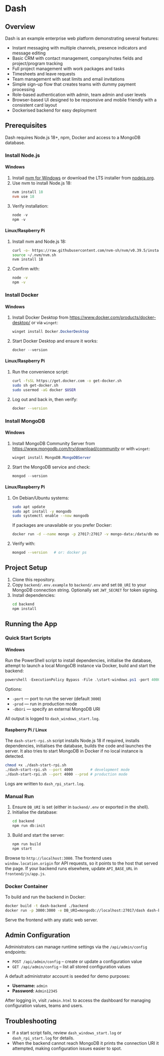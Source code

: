 # Dash

## Overview
Dash is an example enterprise web platform demonstrating several features:

- Instant messaging with multiple channels, presence indicators and message editing
- Basic CRM with contact management, company/notes fields and project/program tracking
- Full project management with work packages and tasks
- Timesheets and leave requests
- Team management with seat limits and email invitations
- Simple sign-up flow that creates teams with dummy payment processing
- Role-based authentication with admin, team admin and user levels
- Browser-based UI designed to be responsive and mobile friendly with a consistent card layout
- Dockerised backend for easy deployment

## Prerequisites
Dash requires Node.js 18+, npm, Docker and access to a MongoDB database.

### Install Node.js
#### Windows
1. Install [nvm for Windows](https://github.com/coreybutler/nvm-windows) or download the LTS installer from [nodejs.org](https://nodejs.org/).
2. Use nvm to install Node.js 18:
   ```powershell
   nvm install 18
   nvm use 18
   ```
3. Verify installation:
   ```powershell
   node -v
   npm -v
   ```

#### Linux/Raspberry Pi
1. Install nvm and Node.js 18:
   ```bash
   curl -o- https://raw.githubusercontent.com/nvm-sh/nvm/v0.39.5/install.sh | bash
   source ~/.nvm/nvm.sh
   nvm install 18
   ```
2. Confirm with:
   ```bash
   node -v
   npm -v
   ```

### Install Docker
#### Windows
1. Install Docker Desktop from <https://www.docker.com/products/docker-desktop/> or via `winget`:
   ```powershell
   winget install Docker.DockerDesktop
   ```
2. Start Docker Desktop and ensure it works:
   ```powershell
   docker --version
   ```

#### Linux/Raspberry Pi
1. Run the convenience script:
   ```bash
   curl -fsSL https://get.docker.com -o get-docker.sh
   sudo sh get-docker.sh
   sudo usermod -aG docker $USER
   ```
2. Log out and back in, then verify:
   ```bash
   docker --version
   ```

### Install MongoDB
#### Windows
1. Install MongoDB Community Server from <https://www.mongodb.com/try/download/community> or with `winget`:
   ```powershell
   winget install MongoDB.MongoDBServer
   ```
2. Start the MongoDB service and check:
   ```powershell
   mongod --version
   ```

#### Linux/Raspberry Pi
1. On Debian/Ubuntu systems:
   ```bash
   sudo apt update
   sudo apt install -y mongodb
   sudo systemctl enable --now mongodb
   ```
   If packages are unavailable or you prefer Docker:
   ```bash
   docker run -d --name mongo -p 27017:27017 -v mongo-data:/data/db mongo:6
   ```
2. Verify with:
   ```bash
   mongod --version   # or: docker ps
   ```

## Project Setup
1. Clone this repository.
2. Copy `backend/.env.example` to `backend/.env` and set `DB_URI` to your MongoDB connection string. Optionally set `JWT_SECRET` for token signing.
3. Install dependencies:
   ```bash
   cd backend
   npm install
   ```

## Running the App

### Quick Start Scripts
#### Windows
Run the PowerShell script to install dependencies, initialise the database, attempt to launch a local MongoDB instance via Docker, build and start the backend:

```powershell
powershell -ExecutionPolicy Bypass -File .\start-windows.ps1 -port 4000
```

Options:

- `-port` — port to run the server (default `3000`)
- `-prod` — run in production mode
- `-dbUri` — specify an external MongoDB URI

All output is logged to `dash_windows_start.log`.

#### Raspberry Pi / Linux
The `dash-start-rpi.sh` script installs Node.js 18 if required, installs dependencies, initialises the database, builds the code and launches the server. It also tries to start MongoDB in Docker if no local instance is detected.

```bash
chmod +x ./dash-start-rpi.sh
./dash-start-rpi.sh --port 4000        # development mode
./dash-start-rpi.sh --port 4000 --prod # production mode
```

Logs are written to `dash_rpi_start.log`.

### Manual Run
1. Ensure `DB_URI` is set (either in `backend/.env` or exported in the shell).
2. Initialise the database:
   ```bash
   cd backend
   npm run db:init
   ```
3. Build and start the server:
   ```bash
   npm run build
   npm start
   ```

Browse to `http://localhost:3000`. The frontend uses `window.location.origin` for API requests, so it points to the host that served the page. If your backend runs elsewhere, update `API_BASE_URL` in `frontend/js/app.js`.

### Docker Container
To build and run the backend in Docker:

```bash
docker build -t dash-backend ./backend
docker run -p 3000:3000 -e DB_URI=mongodb://localhost:27017/dash dash-backend
```

Serve the frontend with any static web server.

## Admin Configuration
Administrators can manage runtime settings via the `/api/admin/config` endpoints:

- `POST /api/admin/config` – create or update a configuration value
- `GET /api/admin/config` – list all stored configuration values

A default administrator account is seeded for demo purposes:

- **Username:** `admin`
- **Password:** `Admin12345`

After logging in, visit `/admin.html` to access the dashboard for managing configuration values, teams and users.

## Troubleshooting
- If a start script fails, review `dash_windows_start.log` or `dash_rpi_start.log` for details.
- When the backend cannot reach MongoDB it prints the connection URI it attempted, making configuration issues easier to spot.

